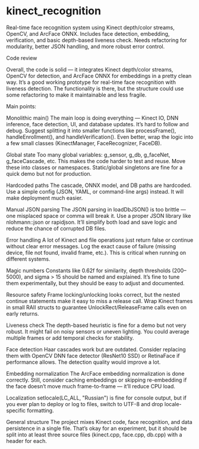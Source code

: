 # kinect_recognition
Real-time face recognition system using Kinect depth/color streams, OpenCV, and ArcFace ONNX. Includes face detection, embedding, verification, and basic depth-based liveness check. Needs refactoring for modularity, better JSON handling, and more robust error control.


Code review

Overall, the code is solid — it integrates Kinect depth/color streams, OpenCV for detection, and ArcFace ONNX for embeddings in a pretty clean way. It’s a good working prototype for real-time face recognition with liveness detection. The functionality is there, but the structure could use some refactoring to make it maintainable and less fragile.

Main points:

Monolithic main()
The main loop is doing everything — Kinect IO, DNN inference, face detection, UI, and database updates. It’s hard to follow and debug.
Suggest splitting it into smaller functions like processFrame(), handleEnrollment(), and handleVerification(). Even better, wrap the logic into a few small classes (KinectManager, FaceRecognizer, FaceDB).

Global state
Too many global variables: g_sensor, g_db, g_faceNet, g_faceCascade, etc. This makes the code harder to test and reuse. Move these into classes or namespaces. Static/global singletons are fine for a quick demo but not for production.

Hardcoded paths
The cascade, ONNX model, and DB paths are hardcoded. Use a simple config (JSON, YAML, or command-line args) instead. It will make deployment much easier.

Manual JSON parsing
The JSON parsing in loadDbJSON() is too brittle — one misplaced space or comma will break it. Use a proper JSON library like nlohmann::json or rapidjson. It’ll simplify both load and save logic and reduce the chance of corrupted DB files.

Error handling
A lot of Kinect and file operations just return false or continue without clear error messages. Log the exact cause of failure (missing device, file not found, invalid frame, etc.). This is critical when running on different systems.

Magic numbers
Constants like 0.62f for similarity, depth thresholds (200–5000), and sigma > 15 should be named and explained. It’s fine to tune them experimentally, but they should be easy to adjust and documented.

Resource safety
Frame locking/unlocking looks correct, but the nested continue statements make it easy to miss a release call. Wrap Kinect frames in small RAII structs to guarantee UnlockRect/ReleaseFrame calls even on early returns.

Liveness check
The depth-based heuristic is fine for a demo but not very robust. It might fail on noisy sensors or uneven lighting. You could average multiple frames or add temporal checks for stability.

Face detection
Haar cascades work but are outdated. Consider replacing them with OpenCV DNN face detector (ResNet10 SSD) or RetinaFace if performance allows. The detection quality would improve a lot.

Embedding normalization
The ArcFace embedding normalization is done correctly. Still, consider caching embeddings or skipping re-embedding if the face doesn’t move much frame-to-frame — it’ll reduce CPU load.

Localization
setlocale(LC_ALL, "Russian") is fine for console output, but if you ever plan to deploy or log to files, switch to UTF-8 and drop locale-specific formatting.

General structure
The project mixes Kinect code, face recognition, and data persistence in a single file. That’s okay for an experiment, but it should be split into at least three source files (kinect.cpp, face.cpp, db.cpp) with a header for each.
